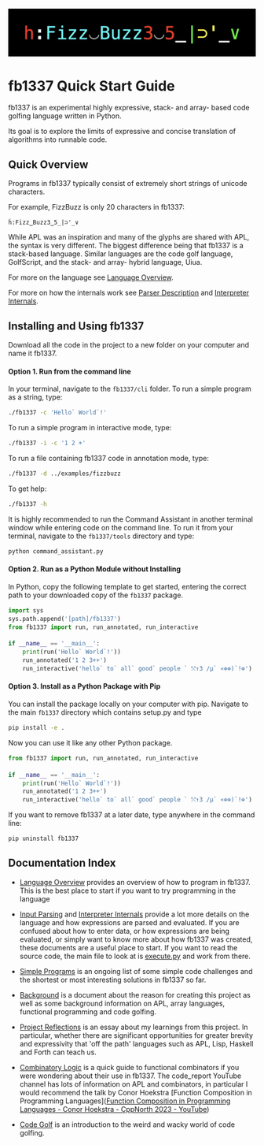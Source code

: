 ![fizz buzz in fb1337](./docs/FizzBuzz.jpg)

# fb1337 Quick Start Guide

fb1337 is an experimental highly expressive, stack- and array- based code golfing language written in Python.

Its goal is to explore the limits of expressive and concise translation of algorithms into runnable code.

## Quick Overview

Programs in fb1337 typically consist of extremely short strings of unicode characters.

For example, FizzBuzz is only 20 characters in fb1337:

```fb1337
ḣ:Fizz‿Buzz3‿5_|⊃'_∨
```

While APL was an inspiration and many of the glyphs are shared with APL, the syntax is very different. The biggest difference being that fb1337 is a stack-based language. Similar languages are the code golf language, GolfScript, and the stack- and array- hybrid language, Uiua.

For more on the language see [Language Overview](./docs/language_overview.md).

For more on how the internals work see [Parser Description](./docs/code_and_parameter_parsing.md) and [Interpreter Internals](./docs/interpreter_internals.md). 

## Installing and Using fb1337

Download all the code in the project to a new folder on your computer and name it fb1337.

#### Option 1. Run from the command line

In your terminal, navigate to the `fb1337/cli` folder. To run a simple program as a string, type:

```bash
./fb1337 -c 'Hello` World`!'
```

To run a simple program in interactive mode, type:

```bash
./fb1337 -i -c '1 2 +'
```

To run a file containing fb1337 code in annotation mode, type:

```bash
./fb1337 -d ../examples/fizzbuzz
```

To get help:

```bash
./fb1337 -h
```

It is highly recommended to run the Command Assistant in another terminal window while entering code on the command line. To run it from your terminal, navigate to the `fb1337/tools` directory and type:

```bash
python command_assistant.py
```

#### Option 2. Run as a Python Module without Installing

In Python, copy the following template to get started, entering the correct path to your downloaded copy of the `fb1337` package. 

```python
import sys
sys.path.append('[path]/fb1337')
from fb1337 import run, run_annotated, run_interactive

if __name__ == '__main__':
    print(run('Hello` World`!'))
    run_annotated('1 2 3++')
    run_interactive('hello` to` all` good` people ` ⤲↑3 /µ` «⊕⊕)`!⊕')
```

#### Option 3. Install as a Python Package with Pip

You can install the package locally on your computer with pip. Navigate to the main `fb1337` directory which contains setup.py and type

```bash
pip install -e .
```

Now you can use it like any other Python package.

```python
from fb1337 import run, run_annotated, run_interactive

if __name__ == '__main__':
    print(run('Hello` World`!'))
    run_annotated('1 2 3++')
    run_interactive('hello` to` all` good` people ` ⤲↑3 /µ` «⊕⊕)`!⊕')
```

If you want to remove fb1337 at a later date, type anywhere in the command line:

```bash
pip uninstall fb1337
```

## Documentation Index

- [Language Overview](./docs/language_overview.md) provides an overview of how to program in fb1337. This is the best place to start if you want to try programming in the language

- [Input Parsing](./docs/code_and_parameter_parsing.md) and [Interpreter Internals](./docs/interpreter_internals.md) provide a lot more details on the language and how expressions are parsed and evaluated. If you are confused about how to enter data, or how expressions are being evaluated, or simply want to know more about how fb1337 was created, these documents are a useful place to start. If you want to read the source code, the main file to look at is [execute.py](./fb1337/execute.py) and work from there.

- [Simple Programs](./docs/simple_programs.md) is an ongoing list of some simple code challenges and the shortest or most interesting solutions in fb1337 so far.

- [Background](./docs/project_background.md) is a document about the reason for creating this project as well as some background information on APL, array languages, functional programming and code golfing.

- [Project Reflections](./docs/project_reflections.md) is an essay about my learnings from this project. In particular, whether there are significant opportunities for greater brevity and expressivity that 'off the path' languages such as APL, Lisp, Haskell and Forth can teach us. 

- [Combinatory Logic](./docs/combinatory_logic.md) is a quick guide to functional combinators if you were wondering about their use in fb1337. The code_report YouTube channel has lots of information on APL and combinators, in particular I would recommend the talk by Conor Hoekstra [Function Composition in Programming Languages]([Function Composition in Programming Languages - Conor Hoekstra - CppNorth 2023 - YouTube](https://www.youtube.com/watch?v=JELcdZLre3s))

- [Code Golf](./docs/code_golf.md) is an introduction to the weird and wacky world of code golfing.
